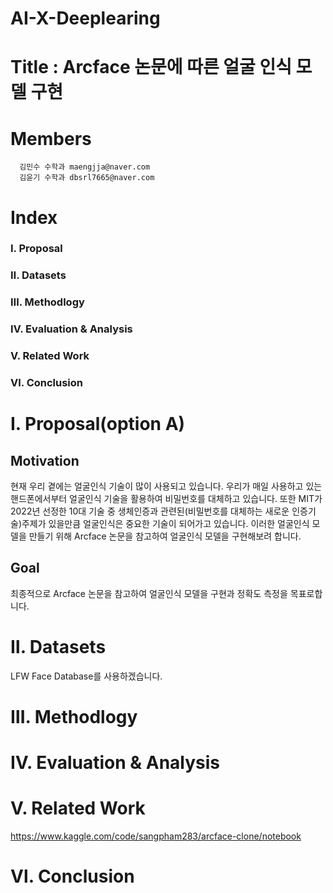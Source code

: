 # AI-X-Deeplearing

# Title : Arcface 논문에 따른 얼굴 인식 모델 구현

# Members
      김민수 수학과 maengjja@naver.com
      김윤기 수학과 dbsrl7665@naver.com
      
# Index
### Ⅰ. Proposal
### Ⅱ. Datasets
### Ⅲ. Methodlogy
### Ⅳ. Evaluation & Analysis
### Ⅴ. Related Work
### Ⅵ. Conclusion


# Ⅰ. Proposal(option A)
## Motivation
현재 우리 곁에는 얼굴인식 기술이 많이 사용되고 있습니다. 우리가 매일 사용하고 있는 핸드폰에서부터 얼굴인식 기술을 활용하여 비밀번호를 대체하고 있습니다. 또한 MIT가 2022년 선정한 10대 기술 중 생체인증과 관련된(비밀번호를 대체하는 새로운 인증기술)주제가 있을만큼 얼굴인식은 중요한 기술이 되어가고 있습니다. 이러한 얼굴인식 모델을 만들기 위해 Arcface 논문을 참고하여 얼굴인식 모델을 구현해보려 합니다.
## Goal
최종적으로 Arcface 논문을 참고하여 얼굴인식 모델을 구현과 정확도 측정을 목표로합니다.

# Ⅱ. Datasets
LFW Face Database를 사용하겠습니다.

# Ⅲ. Methodlogy

# Ⅳ. Evaluation & Analysis
# Ⅴ. Related Work
https://www.kaggle.com/code/sangpham283/arcface-clone/notebook
# Ⅵ. Conclusion
